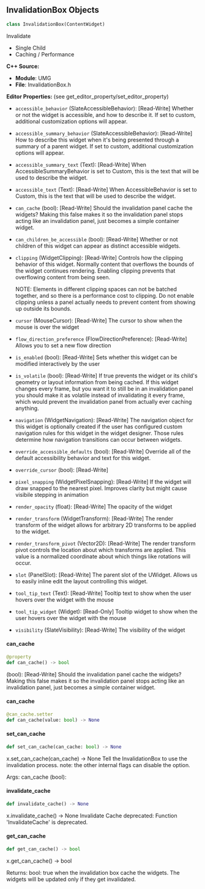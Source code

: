 ## InvalidationBox Objects

```python
class InvalidationBox(ContentWidget)
```

Invalidate
* Single Child
* Caching / Performance

**C++ Source:**

- **Module**: UMG
- **File**: InvalidationBox.h

**Editor Properties:** (see get_editor_property/set_editor_property)

- ``accessible_behavior`` (SlateAccessibleBehavior):  [Read-Write] Whether or not the widget is accessible, and how to describe it. If set to custom, additional customization options will appear.
- ``accessible_summary_behavior`` (SlateAccessibleBehavior):  [Read-Write] How to describe this widget when it's being presented through a summary of a parent widget. If set to custom, additional customization options will appear.
- ``accessible_summary_text`` (Text):  [Read-Write] When AccessibleSummaryBehavior is set to Custom, this is the text that will be used to describe the widget.
- ``accessible_text`` (Text):  [Read-Write] When AccessibleBehavior is set to Custom, this is the text that will be used to describe the widget.
- ``can_cache`` (bool):  [Read-Write] Should the invalidation panel cache the widgets?  Making this false makes it so the invalidation
  panel stops acting like an invalidation panel, just becomes a simple container widget.
- ``can_children_be_accessible`` (bool):  [Read-Write] Whether or not children of this widget can appear as distinct accessible widgets.
- ``clipping`` (WidgetClipping):  [Read-Write] Controls how the clipping behavior of this widget.  Normally content that overflows the
  bounds of the widget continues rendering.  Enabling clipping prevents that overflowing content
  from being seen.

  NOTE: Elements in different clipping spaces can not be batched together, and so there is a
  performance cost to clipping.  Do not enable clipping unless a panel actually needs to prevent
  content from showing up outside its bounds.
- ``cursor`` (MouseCursor):  [Read-Write] The cursor to show when the mouse is over the widget
- ``flow_direction_preference`` (FlowDirectionPreference):  [Read-Write] Allows you to set a new flow direction
- ``is_enabled`` (bool):  [Read-Write] Sets whether this widget can be modified interactively by the user
- ``is_volatile`` (bool):  [Read-Write] If true prevents the widget or its child's geometry or layout information from being cached.  If this widget
  changes every frame, but you want it to still be in an invalidation panel you should make it as volatile
  instead of invalidating it every frame, which would prevent the invalidation panel from actually
  ever caching anything.
- ``navigation`` (WidgetNavigation):  [Read-Write] The navigation object for this widget is optionally created if the user has configured custom
  navigation rules for this widget in the widget designer.  Those rules determine how navigation transitions
  can occur between widgets.
- ``override_accessible_defaults`` (bool):  [Read-Write] Override all of the default accessibility behavior and text for this widget.
- ``override_cursor`` (bool):  [Read-Write]
- ``pixel_snapping`` (WidgetPixelSnapping):  [Read-Write] If the widget will draw snapped to the nearest pixel.  Improves clarity but might cause visibile stepping in animation
- ``render_opacity`` (float):  [Read-Write] The opacity of the widget
- ``render_transform`` (WidgetTransform):  [Read-Write] The render transform of the widget allows for arbitrary 2D transforms to be applied to the widget.
- ``render_transform_pivot`` (Vector2D):  [Read-Write] The render transform pivot controls the location about which transforms are applied.
  This value is a normalized coordinate about which things like rotations will occur.
- ``slot`` (PanelSlot):  [Read-Write] The parent slot of the UWidget.  Allows us to easily inline edit the layout controlling this widget.
- ``tool_tip_text`` (Text):  [Read-Write] Tooltip text to show when the user hovers over the widget with the mouse
- ``tool_tip_widget`` (Widget):  [Read-Only] Tooltip widget to show when the user hovers over the widget with the mouse
- ``visibility`` (SlateVisibility):  [Read-Write] The visibility of the widget

<a id="unreal.InvalidationBox.can_cache"></a>

#### can_cache

```python
@property
def can_cache() -> bool
```

(bool):  [Read-Write] Should the invalidation panel cache the widgets?  Making this false makes it so the invalidation
panel stops acting like an invalidation panel, just becomes a simple container widget.

<a id="unreal.InvalidationBox.can_cache"></a>

#### can_cache

```python
@can_cache.setter
def can_cache(value: bool) -> None
```

<a id="unreal.InvalidationBox.set_can_cache"></a>

#### set_can_cache

```python
def set_can_cache(can_cache: bool) -> None
```

x.set_can_cache(can_cache) -> None
Tell the InvalidationBox to use the invalidation process.
note: the other internal flags can disable the option.

Args:
    can_cache (bool):

<a id="unreal.InvalidationBox.invalidate_cache"></a>

#### invalidate_cache

```python
def invalidate_cache() -> None
```

x.invalidate_cache() -> None
Invalidate Cache
deprecated: Function 'InvalidateCache' is deprecated.

<a id="unreal.InvalidationBox.get_can_cache"></a>

#### get_can_cache

```python
def get_can_cache() -> bool
```

x.get_can_cache() -> bool


Returns:
    bool: true when the invalidation box cache the widgets. The widgets will be updated only if they get invalidated.

<a id="unreal.MenuAnchor"></a>
